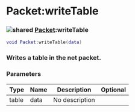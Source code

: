 # Packet:writeTable

### ![shared](../../home/packet/.gitbook/assets/shared.png) [Packet](../../home/packet/home/Packet/):writeTable

```lua
void Packet:writeTable(data)
```

### Writes a table in the net packet.

### Parameters

| Type  | Name | Description    | Optional |
| ----- | ---- | -------------- | -------: |
| table | data | No description |          |
